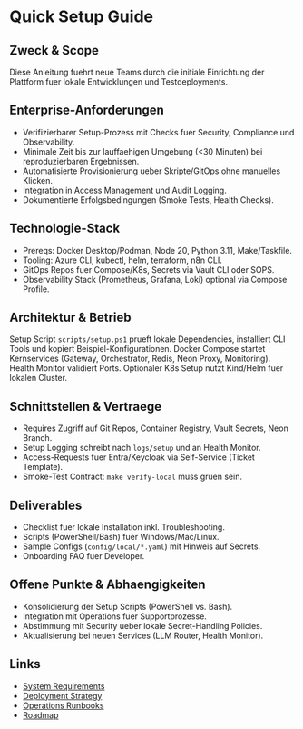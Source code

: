 # Quick Setup Guide

## Zweck & Scope
Diese Anleitung fuehrt neue Teams durch die initiale Einrichtung der Plattform fuer lokale Entwicklungen und Testdeployments.

## Enterprise-Anforderungen
- Verifizierbarer Setup-Prozess mit Checks fuer Security, Compliance und Observability.
- Minimale Zeit bis zur lauffaehigen Umgebung (<30 Minuten) bei reproduzierbaren Ergebnissen.
- Automatisierte Provisionierung ueber Skripte/GitOps ohne manuelles Klicken.
- Integration in Access Management und Audit Logging.
- Dokumentierte Erfolgsbedingungen (Smoke Tests, Health Checks).

## Technologie-Stack
- Prereqs: Docker Desktop/Podman, Node 20, Python 3.11, Make/Taskfile.
- Tooling: Azure CLI, kubectl, helm, terraform, n8n CLI.
- GitOps Repos fuer Compose/K8s, Secrets via Vault CLI oder SOPS.
- Observability Stack (Prometheus, Grafana, Loki) optional via Compose Profile.

## Architektur & Betrieb
Setup Script `scripts/setup.ps1` prueft lokale Dependencies, installiert CLI Tools und kopiert Beispiel-Konfigurationen. Docker Compose startet Kernservices (Gateway, Orchestrator, Redis, Neon Proxy, Monitoring). Health Monitor validiert Ports. Optionaler K8s Setup nutzt Kind/Helm fuer lokalen Cluster.

## Schnittstellen & Vertraege
- Requires Zugriff auf Git Repos, Container Registry, Vault Secrets, Neon Branch.
- Setup Logging schreibt nach `logs/setup` und an Health Monitor.
- Access-Requests fuer Entra/Keycloak via Self-Service (Ticket Template).
- Smoke-Test Contract: `make verify-local` muss gruen sein.

## Deliverables
- Checklist fuer lokale Installation inkl. Troubleshooting.
- Scripts (PowerShell/Bash) fuer Windows/Mac/Linux.
- Sample Configs (`config/local/*.yaml`) mit Hinweis auf Secrets.
- Onboarding FAQ fuer Developer.

## Offene Punkte & Abhaengigkeiten
- Konsolidierung der Setup Scripts (PowerShell vs. Bash).
- Integration mit Operations fuer Supportprozesse.
- Abstimmung mit Security ueber lokale Secret-Handling Policies.
- Aktualisierung bei neuen Services (LLM Router, Health Monitor).

## Links
- [System Requirements](md.html?path=requirements/requirements.md)
- [Deployment Strategy](md.html?path=deployment/deployment.md)
- [Operations Runbooks](md.html?path=operations/operations.md)
- [Roadmap](md.html?path=roadmap.md)
